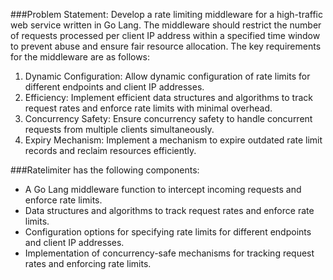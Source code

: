 ###Problem Statement:
Develop a rate limiting middleware for a high-traffic web service written in Go Lang. The middleware should restrict the number of requests processed per client IP address within a specified time window to prevent abuse and ensure fair resource allocation. The key requirements for the middleware are as follows:

1. Dynamic Configuration: Allow dynamic configuration of rate limits for different endpoints and client IP addresses.
2. Efficiency: Implement efficient data structures and algorithms to track request rates and enforce rate limits with minimal overhead.
3. Concurrency Safety: Ensure concurrency safety to handle concurrent requests from multiple clients simultaneously.
4. Expiry Mechanism: Implement a mechanism to expire outdated rate limit records and reclaim resources efficiently.

###Ratelimiter has the following components:

- A Go Lang middleware function to intercept incoming requests and enforce rate limits.
- Data structures and algorithms to track request rates and enforce rate limits.
- Configuration options for specifying rate limits for different endpoints and client IP addresses.
- Implementation of concurrency-safe mechanisms for tracking request rates and enforcing rate limits.
